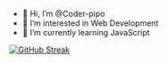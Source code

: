 - 👋 Hi, I’m @Coder-pipo
- 👀 I’m interested in Web Development
- 🌱 I’m currently learning JavaScript


[![GitHub Streak](http://github-readme-streak-stats.herokuapp.com?user=Coder-pipo&theme=dark&date_format=j%20M%5B%20Y%5D)](https://git.io/streak-stats)

<!---
Coder-pipo/Coder-pipo is a ✨ special ✨ repository because its `README.md` (this file) appears on your GitHub profile.
You can click the Preview link to take a look at your changes.
--->
